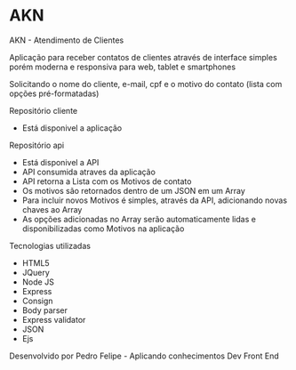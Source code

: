 # AKN
<p>AKN - Atendimento de Clientes</p>
<p>Aplicação para receber contatos de clientes através de interface simples porém moderna e responsiva para web, tablet e smartphones</p>
<p>Solicitando o nome do cliente, e-mail, cpf e o motivo do contato (lista com opções pré-formatadas)</p>

<p>Repositório cliente</p>

<ul>
	<li>Está disponivel a aplicação</li>
</ul>

<p>Repositório api</p>
<ul>
	<li>Está disponivel a API</li>
	<li>API consumida atraves da aplicação</li>
	<li>API retorna a Lista com os Motivos de contato</li>
	<li>Os motivos são retornados dentro de um JSON em um Array</li>
	<li>Para incluir novos Motivos é simples, através da API, adicionando novas chaves ao Array</li>
	<li>As opções adicionadas no Array serão automaticamente lidas e disponibilizadas como Motivos na aplicação</li>
</ul>


<p>Tecnologias utilizadas</p>
<ul>
	<li>HTML5</li>
	<li>JQuery</li>
	<li>Node JS</li>
	<li>Express</li>
	<li>Consign</li>
	<li>Body parser</li>
	<li>Express validator</li>
	<li>JSON</li>
	<li>Ejs</li>
</ul>


<p>Desenvolvido por Pedro Felipe - Aplicando conhecimentos Dev Front End</p>
